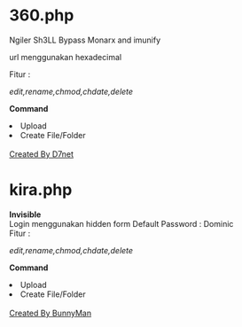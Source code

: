 <h1>360.php</h1> Ngiler Sh3LL
Bypass Monarx and imunify

url menggunakan hexadecimal

Fitur :

<i>edit,rename,chmod,chdate,delete</i>

<b>Command</b>
<li>Upload</li>
<li>Create File/Folder</li>
<br>
<u>Created By D7net</u>

<h1>kira.php</h1> <b>Invisible</b> <br>
Login menggunakan hidden form Default Password : Dominic
<br>
Fitur :

<i>edit,rename,chmod,chdate,delete</i>

<b>Command</b>
<li>Upload</li>
<li>Create File/Folder</li>
<br>
<u>Created By BunnyMan</u>
